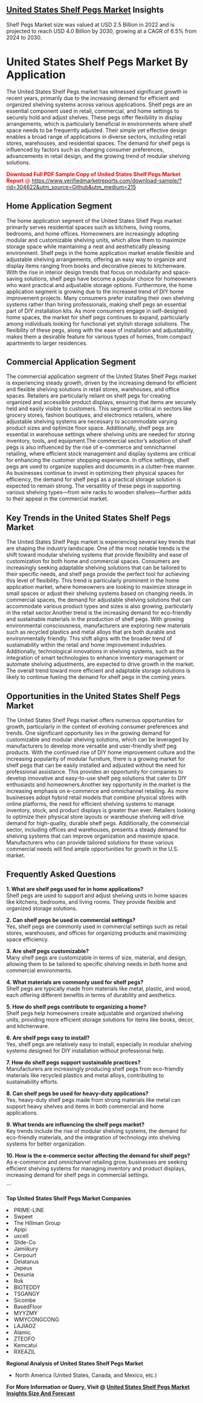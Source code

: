 <h2><a href="https://www.verifiedmarketreports.com/download-sample/?rid=304622&amp;utm_source=Github&amp;utm_medium=215" target="_blank">United States Shelf Pegs Market</a> Insights</h2><p>Shelf Pegs Market size was valued at USD 2.5 Billion in 2022 and is projected to reach USD 4.0 Billion by 2030, growing at a CAGR of 6.5% from 2024 to 2030.</p><p><h1>United States Shelf Pegs Market By Application</h1><p>The United States Shelf Pegs market has witnessed significant growth in recent years, primarily due to the increasing demand for efficient and organized shelving systems across various applications. Shelf pegs are an essential component used in retail, commercial, and home settings to securely hold and adjust shelves. These pegs offer flexibility in display arrangements, which is particularly beneficial in environments where shelf space needs to be frequently adjusted. Their simple yet effective design enables a broad range of applications in diverse sectors, including retail stores, warehouses, and residential spaces. The demand for shelf pegs is influenced by factors such as changing consumer preferences, advancements in retail design, and the growing trend of modular shelving solutions. <p><span class=""><span style="color: #ff0000;"><strong>Download Full PDF Sample Copy of United States Shelf Pegs Market Report</strong> @ </span><a href="https://www.verifiedmarketreports.com/download-sample/?rid=304622&amp;utm_source=Github&amp;utm_medium=215" target="_blank">https://www.verifiedmarketreports.com/download-sample/?rid=304622&amp;utm_source=Github&amp;utm_medium=215</a></span></p></p><h2>Home Application Segment</h2><p>The home application segment of the United States Shelf Pegs market primarily serves residential spaces such as kitchens, living rooms, bedrooms, and home offices. Homeowners are increasingly adopting modular and customizable shelving units, which allow them to maximize storage space while maintaining a neat and aesthetically pleasing environment. Shelf pegs in the home application market enable flexible and adjustable shelving arrangements, offering an easy way to organize and display items ranging from books and decorative pieces to kitchenware. With the rise in interior design trends that focus on modularity and space-saving solutions, shelf pegs have become a popular choice for homeowners who want practical and adjustable storage options. Furthermore, the home application segment is growing due to the increased trend of DIY home improvement projects. Many consumers prefer installing their own shelving systems rather than hiring professionals, making shelf pegs an essential part of DIY installation kits. As more consumers engage in self-designed home spaces, the market for shelf pegs continues to expand, particularly among individuals looking for functional yet stylish storage solutions. The flexibility of these pegs, along with the ease of installation and adjustability, makes them a desirable feature for various types of homes, from compact apartments to larger residences. <h2>Commercial Application Segment</h2><p>The commercial application segment of the United States Shelf Pegs market is experiencing steady growth, driven by the increasing demand for efficient and flexible shelving solutions in retail stores, warehouses, and office spaces. Retailers are particularly reliant on shelf pegs for creating organized and accessible product displays, ensuring that items are securely held and easily visible to customers. This segment is critical in sectors like grocery stores, fashion boutiques, and electronics retailers, where adjustable shelving systems are necessary to accommodate varying product sizes and optimize floor space. Additionally, shelf pegs are essential in warehouse settings where shelving units are needed for storing inventory, tools, and equipment.The commercial sector’s adoption of shelf pegs is also influenced by the rise of e-commerce and omnichannel retailing, where efficient stock management and display systems are critical for enhancing the customer shopping experience. In office settings, shelf pegs are used to organize supplies and documents in a clutter-free manner. As businesses continue to invest in optimizing their physical spaces for efficiency, the demand for shelf pegs as a practical storage solution is expected to remain strong. The versatility of these pegs in supporting various shelving types—from wire racks to wooden shelves—further adds to their appeal in the commercial market. <h2>Key Trends in the United States Shelf Pegs Market</h2><p>The United States Shelf Pegs market is experiencing several key trends that are shaping the industry landscape. One of the most notable trends is the shift toward modular shelving systems that provide flexibility and ease of customization for both home and commercial spaces. Consumers are increasingly seeking adaptable shelving solutions that can be tailored to their specific needs, and shelf pegs provide the perfect tool for achieving this level of flexibility. This trend is particularly prominent in the home application market, where homeowners are looking to maximize storage in small spaces or adjust their shelving systems based on changing needs. In commercial spaces, the demand for adjustable shelving solutions that can accommodate various product types and sizes is also growing, particularly in the retail sector.Another trend is the increasing demand for eco-friendly and sustainable materials in the production of shelf pegs. With growing environmental consciousness, manufacturers are exploring new materials such as recycled plastics and metal alloys that are both durable and environmentally friendly. This shift aligns with the broader trend of sustainability within the retail and home improvement industries. Additionally, technological innovations in shelving systems, such as the integration of smart technologies to enhance inventory management or automate shelving adjustments, are expected to drive growth in the market. The overall trend toward more efficient and adaptable storage solutions is likely to continue fueling the demand for shelf pegs in the coming years.<h2>Opportunities in the United States Shelf Pegs Market</h2><p>The United States Shelf Pegs market offers numerous opportunities for growth, particularly in the context of evolving consumer preferences and trends. One significant opportunity lies in the growing demand for customizable and modular shelving solutions, which can be leveraged by manufacturers to develop more versatile and user-friendly shelf peg products. With the continued rise of DIY home improvement culture and the increasing popularity of modular furniture, there is a growing market for shelf pegs that can be easily installed and adjusted without the need for professional assistance. This provides an opportunity for companies to develop innovative and easy-to-use shelf peg solutions that cater to DIY enthusiasts and homeowners.Another key opportunity in the market is the increasing emphasis on e-commerce and omnichannel retailing. As more businesses adopt hybrid retail models that combine physical stores with online platforms, the need for efficient shelving systems to manage inventory, stock, and product displays is greater than ever. Retailers looking to optimize their physical store layouts or warehouse shelving will drive demand for high-quality, durable shelf pegs. Additionally, the commercial sector, including offices and warehouses, presents a steady demand for shelving systems that can improve organization and maximize space. Manufacturers who can provide tailored solutions for these various commercial needs will find ample opportunities for growth in the U.S. market.<h2>Frequently Asked Questions</h2><p><strong>1. What are shelf pegs used for in home applications?</strong><br> Shelf pegs are used to support and adjust shelving units in home spaces like kitchens, bedrooms, and living rooms. They provide flexible and organized storage solutions.</p><p><strong>2. Can shelf pegs be used in commercial settings?</strong><br> Yes, shelf pegs are commonly used in commercial settings such as retail stores, warehouses, and offices for organizing products and maximizing space efficiency.</p><p><strong>3. Are shelf pegs customizable?</strong><br> Many shelf pegs are customizable in terms of size, material, and design, allowing them to be tailored to specific shelving needs in both home and commercial environments.</p><p><strong>4. What materials are commonly used for shelf pegs?</strong><br> Shelf pegs are typically made from materials like metal, plastic, and wood, each offering different benefits in terms of durability and aesthetics.</p><p><strong>5. How do shelf pegs contribute to organizing a home?</strong><br> Shelf pegs help homeowners create adjustable and organized shelving units, providing more efficient storage solutions for items like books, decor, and kitchenware.</p><p><strong>6. Are shelf pegs easy to install?</strong><br> Yes, shelf pegs are relatively easy to install, especially in modular shelving systems designed for DIY installation without professional help.</p><p><strong>7. How do shelf pegs support sustainable practices?</strong><br> Manufacturers are increasingly producing shelf pegs from eco-friendly materials like recycled plastics and metal alloys, contributing to sustainability efforts.</p><p><strong>8. Can shelf pegs be used for heavy-duty applications?</strong><br> Yes, heavy-duty shelf pegs made from strong materials like metal can support heavy shelves and items in both commercial and home applications.</p><p><strong>9. What trends are influencing the shelf pegs market?</strong><br> Key trends include the rise of modular shelving systems, the demand for eco-friendly materials, and the integration of technology into shelving systems for better organization.</p><p><strong>10. How is the e-commerce sector affecting the demand for shelf pegs?</strong><br> As e-commerce and omnichannel retailing grow, businesses are seeking efficient shelving systems for managing inventory and product displays, increasing demand for shelf pegs in commercial settings.</p>```</p><p><strong>Top United States Shelf Pegs Market Companies</strong></p><div data-test-id=""><p><li>PRIME-LINE</li><li> Swpeet</li><li> The Hillman Group</li><li> Apipi</li><li> uxcell</li><li> Slide-Co</li><li> Jamiikury</li><li> Cerpourt</li><li> Delatanus</li><li> Jepeux</li><li> Desunia</li><li> Rok</li><li> BIGTEDDY</li><li> TSGANGY</li><li> Sicombe</li><li> BasedFloor</li><li> MYYZMY</li><li> WMYCONGCONG</li><li> LAJIAOZ</li><li> Alamic</li><li> ZTEOFO</li><li> Kemcatui</li><li> RXEAZIL</li></p><div><strong>Regional Analysis of&nbsp;United States Shelf Pegs Market</strong></div><ul><li dir="ltr"><p dir="ltr">North America&nbsp;(United States, Canada, and Mexico, etc.)</p></li></ul><p><strong>For More Information or Query, Visit @&nbsp;</strong><strong><a href="https://www.verifiedmarketreports.com/product/shelf-pegs-market/?utm_source=Github&amp;utm_medium=215" target="_blank">United States Shelf Pegs Market Insights Size And Forecast</a></strong></p></div>
